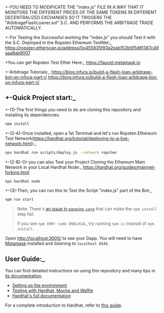+-YOU NEED TO MODIFICATE THE "index.js" FILE IN A WAY THAT IT MONITORS THE DIFFERENT PRICES OF THE SAME TOKENS IN DIFFERENT DECENTRALIZED EXCHANGES SO IT TRIGGERS THE "ArbitrageFlashLoaner.sol" S.C. AND PERFORMS THE ARBITRAGE TRADE AUTOMATICALLY.

+-For Testing the Successful working the "index.js" you should Test it with the S.C. Deployed in the Ropsten Ethereum TestNet:\_
https://ropsten.etherscan.io/address/0x455835f93a2eab153b5f5d6f387c49aaa8ab9007

+You can get Ropsten Test Ether Here:\_ https://faucet.metamask.io

+-Arbitrage Tutorials:\_ https://blog.infura.io/build-a-flash-loan-arbitrage-bot-on-infura-part-i/
https://blog.infura.io/build-a-flash-loan-arbitrage-bot-on-infura-part-ii/

## +-Quick Project start:\_

+-(1)-The first things you need to do are cloning this repository and installing its
dependencies:

```sh
npm install
```

+-(2-A)-Once installed, open a 1st Terminal and let's run Ropsten Ethereum Test Network(https://hardhat.org/tutorial/deploying-to-a-live-network.html):\_

```sh
npx hardhat run scripts/deploy.js --network ropsten
```

+-(2-B)-Or you can also Test your Project Cloning the Ethereum Main Network in your Local Hardhat Node:\_
https://hardhat.org/guides/mainnet-forking.html

```sh
npx hardhat node
```

+-(3)-Then, you can run this to Test the Script "index.js" part of the Bot:\_

```sh
npm run start
```

> Note: There's [an issue in `ganache-core`](https://github.com/trufflesuite/ganache-core/issues/650) that can make the `npm install` step fail.
>
> If you see `npm ERR! code ENOLOCAL`, try running `npm ci` instead of `npm install`.

Open [http://localhost:3000/](http://localhost:3000/) to see your Dapp. You will
need to have [Metamask](https://metamask.io) installed and listening to
`localhost 8545`.

## User Guide:\_

You can find detailed instructions on using this repository and many tips in [its documentation](https://hardhat.org/tutorial).

- [Setting up the environment](https://hardhat.org/tutorial/setting-up-the-environment.html)
- [Testing with Hardhat, Mocha and Waffle](https://hardhat.org/tutorial/testing-contracts.html)
- [Hardhat's full documentation](https://hardhat.org/getting-started/)

For a complete introduction to Hardhat, refer to [this guide](https://hardhat.org/getting-started/#overview).
